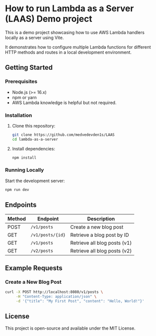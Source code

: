 # How to run Lambda as a Server (LAAS) Demo project

This is a demo project showcasing how to use AWS Lambda handlers locally as a server using Vite.

It demonstrates how to configure multiple Lambda functions for different HTTP methods and routes in a local development environment.

## Getting Started

### Prerequisites

- Node.js (>= 16.x)
- npm or yarn
- AWS Lambda knowledge is helpful but not required.

### Installation

1. Clone this repository:

    ```bash
    git clone https://github.com/medvedevden1s/LAAS
    cd lambda-as-a-server
    ```

2. Install dependencies:

    ```bash
    npm install
    ```

### Running Locally

Start the development server:

```bash
npm run dev
```


## Endpoints

| Method | Endpoint         | Description                            |
|--------|-------------------|----------------------------------------|
| POST   | `/v1/posts`       | Create a new blog post                |
| GET    | `/v1/posts/{id}`  | Retrieve a blog post by ID            |
| GET    | `/v1/posts`       | Retrieve all blog posts (v1)          |
| GET    | `/v2/posts`       | Retrieve all blog posts (v2)          |

## Example Requests

### Create a New Blog Post

```bash
curl -X POST http://localhost:8080/v1/posts \
     -H "Content-Type: application/json" \
     -d '{"title": "My First Post", "content": "Hello, World!"}'
```


## License
This project is open-source and available under the MIT License.